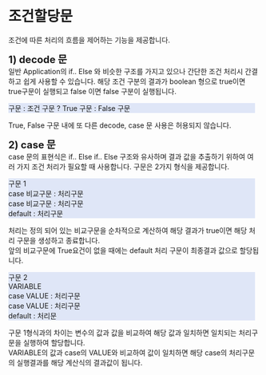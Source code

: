 # 조건할당문
조건에 따른 처리의 흐름을 제어하는 기능을 제공합니다.

<b style="font-size: 20px">1) decode 문 </b><br/>
  일반 Application의 if.. Else 와 비슷한 구조를 가지고 있으나 간단한 조건 처리시 간결하고 쉽게 사용할 수 있습니다. 해당 조건 구분의 결과가 boolean 형으로 true이면 true구문이 실행되고 false 이면 false 구분이 실행됩니다.
  <p style="background-color:rgb(223, 230, 247); margin-right: 10px;">구문 : 조건 구문 ? True 구문 : False 구문</p>
  True, False 구문 내에 또 다른 decode, case 문 사용은 허용되지 않습니다.

<b style="font-size: 20px">2) case 문 </b><br/>
  case 문의 표현식은 if.. Else if.. Else 구조와 유사하며 결과 값을 추출하기 위하여 여러 가지 조건 처리가 필요할 때 사용합니다. 구문은 2가지 형식을 제공합니다. 
  <p style="background-color:rgb(223, 230, 247); margin-right: 10px;">구문 1 <br/>
  case 비교구문 : 처리구문 <br/>
  case 비교구문 : 처리구문 <br/>
  default : 처리구문</p>
처리는 정의 되어 있는 비교구문을 순차적으로 계산하여 해당 결과가 true이면 해당 처리 구문을 생성하고 종료합니다. <br/>
앞의 비교구문에 True요건이 없을 때에는 default 처리 구문이 최종결과 값으로 할당됩니다.

  <p style="background-color:rgb(223, 230, 247); margin-right: 10px;">구문 2 <br/>
  VARIABLE <br/>
  case VALUE : 처리구문 <br/>
  case VALUE : 처리구문 <br/>
  default : 처리문</p>
  구문 1형식과의 차이는 변수의 값과 값을 비교하여 해당 값과 일치하면 일치되는 처리구문을 실행하여 할당합니다. <br/>
  VARIABLE의 값과 case의 VALUE와 비교하여 값이 일치하면 해당 case의 처리구문의 실행결과를 해당 계산식의 결과값이 됩니다.

